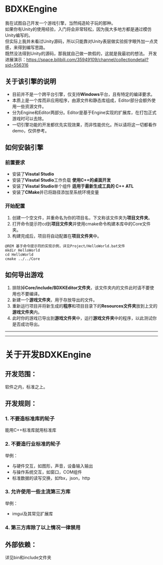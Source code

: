 # BDXKEngine
我在试图自己开发一个游戏引擎，当然纯造轮子玩的那种。</br>
如果你有Unity的使用经验，入门将会非常轻松，因为我大多地方都是通过模仿Unity编写的。</br>
但实际上我并未看过Unity源码，所以只能靠对Unity表层做实验抠字眼外加一点灵感，来得到编写思路。</br>
既然没法得到Unity的源码，那我就自己做一款假的，这就是我最初的想法。
开发进展演示：https://space.bilibili.com/35949109/channel/collectiondetail?sid=556316
## 关于该引擎的说明
- 目前并不是一个跨平台引擎，仅支持**Windows**平台，且有特定的编译要求。
- 本质上是一个库而非应用程序，由源文件和静态库组成，Editor部分会额外使用一些资源文件。
- 分为Engine和Editor两部分。Editor是基于Engine实现的扩展库，在打包正式游戏时可以去除。
- 一切引擎功能的开发都优先实现效果，而非性能优化。所以请将这一切都看作demo，仅供参考。
## 如何安装引擎
### 前置要求
- 安装了**Visutal Studio**
- 安装了**Visutal Studio**工作负载 **使用C++的桌面开发**
- 安装了**Visutal Studio**单个组件 **适用于最新生成工具的 C++ ATL**
- 安装了**CMake**并已将路径添加至系统环境变量
### 开始配置
1. 创建一个空文件，并重命名为你的项目名，下文称该文件夹为**项目文件夹**。
2. 打开命令提示符cd到**项目文件夹**并使用cmake命令构建本库中的Core文件夹。
3. 构建完成后，项目将自动配置在**项目文件夹**中。
```
@REM 基于命令提示符的实现示例，详见Project/HelloWorld.bat文件
mkdir HelloWorld
cd HelloWorld
cmake ../../Core
```
## 如何导出游戏
1. 排除掉**Core/include/BDXKEditor文件夹**，该文件夹内的文件此时请不要使用也不要编译。
2. 新建一个**游戏文件夹**，用于存放导出的文件。
3. 重新运行项目并将新生成的**程序**和项目目录下的**Resources文件夹**放到上文的**游戏文件夹**内。
4. 此时你的游戏已导出到**游戏文件夹**中，运行**游戏文件夹**中的程序，以此测试你是否成功导出。
---
---
# 关于开发BDXKEngine

## 开发范围：
软件之内，标准之上。

## 开发规则：
### 1. 不要造标准库的轮子
能用C++标准库就用标准库
### 2. 不要造行业标准的轮子
举例：
* 与硬件交互，如图形，声音，设备输入输出
* 与操作系统交互，如窗口，COM组件
* 标准数据的读写交换，如fbx，json，http
### 3. 允许使用一些主流第三方库
举例：
* imgui及其常见扩展库
### 4. 第三方库除了以上情况一律禁用
## 外部依赖：
详见bin和include文件夹
